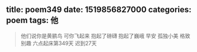 title: poem349
date: 1519856827000
categories: poem
tags: 他
---
> 他们说你是黄鹂鸟
可你飞起来
抱起了磅礴
抱起了巍峨
早安
孤独小美
格致别趣
六点起床第349天 迟到27天